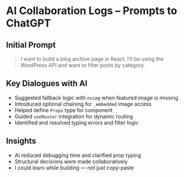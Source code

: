 # AI Collaboration Logs – Prompts to ChatGPT

## Initial Prompt
> I want to build a blog archive page in React. I’ll be using the WordPress API and want to filter posts by category.

## Key Dialogues with AI

- Suggested fallback logic with `noimg` when featured image is missing
- Introduced optional chaining for `_embedded` image access
- Helped define `Props` type for component
- Guided `useRouter` integration for dynamic routing
- Identified and resolved typing errors and filter logic

## Insights

- AI reduced debugging time and clarified prop typing
- Structural decisions were made collaboratively
- I could learn while building — not just copy-paste


